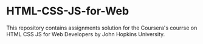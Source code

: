 # HTML-CSS-JS-for-Web


This repository contains assignments solution for the Coursera's courrse on HTML CSS JS for Web Developers by John Hopkins University.
